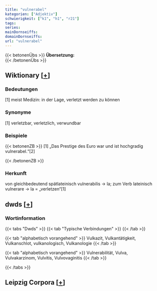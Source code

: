 ```yaml
---
title: "vulnerabel"
kategorien: ["Adjektiv"]
schwierigkeit: ["k1", "h1", "r21"]
tags:
series:
mainDornseiffs:
domainDornseiffs:
url: "vulnerabel"
---
```


{{< betonenÜbs >}}
**Übersetzung:**  
{{< /betonenÜbs >}}

## Wiktionary [[+](https://de.wiktionary.org/wiki/vulnerabel)]

### Bedeutungen
[1] meist Medizin: in der Lage, verletzt werden zu können  

### Synonyme
[1] verletzbar, verletzlich, verwundbar  

### Beispiele
{{< betonenZB >}}
[1] „Das Prestige des Euro war und ist hochgradig vulnerabel.“[2]  

{{< /betonenZB >}}
### Herkunft
von gleichbedeutend spätlateinisch vulnerabilis → la; zum Verb lateinisch vulnerare → la = „verletzen“[1]  



## dwds [[+](https://www.dwds.de/wb/vulnerabel)]

### Wortinformation
{{< tabs "Dwds" >}}
{{< tab "Typische Verbindungen" >}}
{{< /tab >}}

{{< tab "alphabetisch vorangehend" >}}
Vulkazit, Vulkantätigkeit, Vulkanschlot, vulkanologisch, Vulkanologie
{{< /tab >}}

{{< tab "alphabetisch vorangehend" >}}
Vulnerabilität, Vulva, Vulvakarzinom, Vulvitis, Vulvovaginitis
{{< /tab >}}

{{< /tabs >}}

## Leipzig Corpora [[+](https://corpora.uni-leipzig.de/en/res?word=vulnerabel&corpusId=deu_newscrawl-public_2018)]

